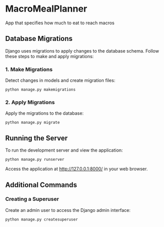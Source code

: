 # MacroMealPlanner
App that specifies how much to eat to reach macros

## Database Migrations
Django uses migrations to apply changes to the database schema. Follow these steps to make and apply migrations:

### 1. Make Migrations
Detect changes in models and create migration files:
```
python manage.py makemigrations
```

### 2. Apply Migrations
Apply the migrations to the database:
```
python manage.py migrate
```

## Running the Server
To run the development server and view the application:
```
python manage.py runserver
```
Access the application at http://127.0.0.1:8000/ in your web browser.

## Additional Commands
### Creating a Superuser
Create an admin user to access the Django admin interface:
```
python manage.py createsuperuser
```